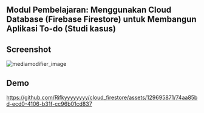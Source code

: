 ## Modul Pembelajaran: Menggunakan Cloud Database (Firebase Firestore) untuk Membangun Aplikasi To-do (Studi kasus)


## Screenshot
![mediamodifier_image](https://github.com/Rifkyyyyyyyy/cloud_firestore/assets/129695871/39249200-2c75-4dc0-8836-5e4064158c9d)

## Demo
 https://github.com/Rifkyyyyyyyy/cloud_firestore/assets/129695871/74aa85bd-ecd0-4106-b31f-cc96b01cd837
